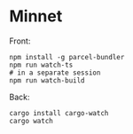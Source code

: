 Minnet
======

Front:
```
npm install -g parcel-bundler
npm run watch-ts
# in a separate session
npm run watch-build
```

Back:

```
cargo install cargo-watch
cargo watch
```
